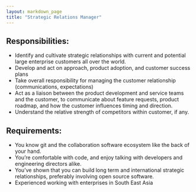 ```yaml
---
layout: markdown_page
title: "Strategic Relations Manager"
---
```


## Responsibilities:

* Identify and cultivate strategic relationships with current and potential large enterprise customers all over the world.
* Develop and act on approach, product adoption, and customer success plans 
* Take overall responsibility for managing the customer relationship (communications, expectations)
* Act as a liaison between the product development and service teams and the customer, to communicate about feature requests, product roadmap, and how the customer influences timing and direction.
* Understand the relative strength of competitors within customer, if any.

## Requirements:
* You know git and the collaboration software ecosystem like the back of your hand.
* You’re comfortable with code, and enjoy talking with developers and engineering directors alike.
* You’ve shown that you can build long term and international strategic relationships, preferably involving open source software.
* Experienced working with enterprises in South East Asia 
